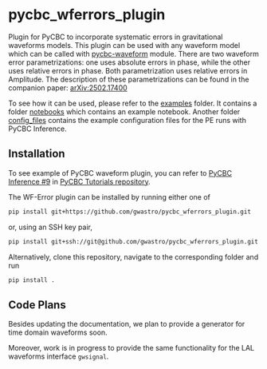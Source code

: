 # pycbc_wferrors_plugin

Plugin for PyCBC to incorporate systematic errors in gravitational waveforms models.
This plugin can be used with any waveform model which can be called with 
[pycbc-waveform](https://pycbc.org/pycbc/latest/html/waveform.html) 
module. There are two waveform error parametrizations: one uses absolute errors in 
phase, while the other uses relative errors in phase. Both parametrization uses relative errors
in Amplitude. The description of these parametrizations can be found in the companion paper: [arXiv:2502.17400](https://arxiv.org/abs/2502.17400)


To see how it can be used, please refer to the [examples](examples) folder. It
contains a folder [notebooks](examples/notebooks) which contains an example notebook.
Another folder [config_files](examples/config_files) contains the example configuration 
files for the PE runs with PyCBC Inference. 

## Installation
To see example of PyCBC waveform plugin, you can refer to [PyCBC Inference #9](https://github.com/gwastro/PyCBC-Tutorials/blob/master/tutorial/inference_9_AddingCustomModels.ipynb)
in [PyCBC Tutorials repository](https://github.com/gwastro/PyCBC-Tutorials/tree/master).

The WF-Error plugin can be installed by running either one of
```bash
pip install git+https://github.com/gwastro/pycbc_wferrors_plugin.git
```
or, using an SSH key pair,
```bash
pip install git+ssh://git@github.com/gwastro/pycbc_wferrors_plugin.git
```
Alternatively, clone this repository, navigate to the corresponding folder and run
```bash
pip install .
```

## Code Plans

Besides updating the documentation, we plan to provide a generator for time
domain waveforms soon.

Moreover, work is in progress to provide the same functionality for the
LAL waveforms interface `gwsignal`.
